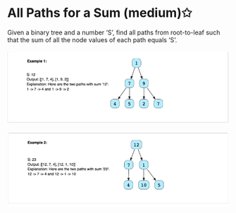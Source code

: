 # All Paths for a Sum (medium)✩

Given a binary tree and a number ‘S’, find all paths from root-to-leaf 
such that the sum of all the node values of each path equals ‘S’.

![All Paths for a Sum Example 1](./../../../assets/all_paths_for_sum_1.png)

![All Paths for a Sum Example 2](./../../../assets/all_paths_for_sum_2.png)

